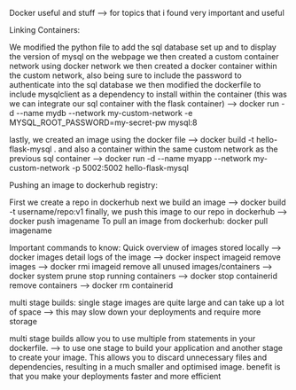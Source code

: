 Docker useful and stuff --> for topics that i found very important and useful

Linking Containers:

We modified the python file to add the sql database set up and to display the version of mysql on the webpage
we then created a custom container network using docker network
we then created a docker container within the custom network, also being sure to include the password to authenticate into the sql database
we then modified the dockerfile to include mysqlclient as a dependency to install within the container (this was we can integrate our sql container with the flask container) -->
docker run -d --name mydb --network my-custom-network -e MYSQL_ROOT_PASSWORD=my-secret-pw mysql:8

lastly, we created an image using the docker file --> docker build -t hello-flask-mysql .
and also a container within the same custom network as the previous sql container --> docker run -d --name myapp --network my-custom-network -p 5002:5002 hello-flask-mysql

Pushing an image to dockerhub registry:

First we create a repo in dockerhub
next we build an image --> docker build -t username/repo:v1
finally, we push this image to our repo in dockerhub --> docker push imagename
To pull an image from dockerhub:
docker pull imagename

Important commands to know:
Quick overview of images stored locally --> docker images
detail logs of the image --> docker inspect imageid
remove images --> docker rmi imageid
remove all unused images/containers --> docker system prune
stop running containers --> docker stop containerid
remove containers --> docker rm containerid

multi stage builds:
single stage images are quite large and can take up a lot of space --> this may slow down your deployments and require more storage

multi stage builds allow you to use multiple from statements in your dockerfile. --> to use one stage to build your application and another stage to create your image. This allows you to discard unnecessary files and dependencies, resulting in a much smaller and optimised image.
benefit is that you make your deployments faster and more efficient
